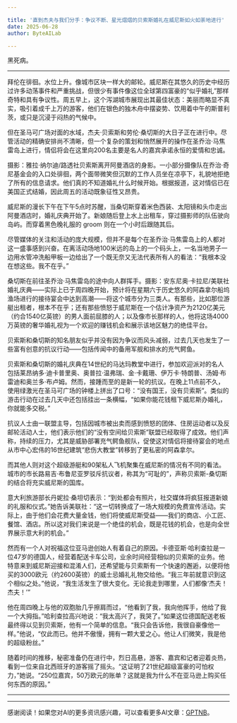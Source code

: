 ```yaml
---

title: '直到杰夫与我们分手：争议不断、星光熠熠的贝索斯婚礼在威尼斯如火如荼地进行'
date: 2025-06-28
author: ByteAILab

---
```


黑死病。

---
拜伦在徘徊。水位上升。像城市区块一样大的邮轮。威尼斯在其悠久的历史中经历过许多动荡事件和严重挑战，但很少有事件像这位全球第四富豪的“似乎婚礼”那样奇特和具有争议性。周五早上，这个泻湖城市展现出其最佳状态：美丽而略显不真实，吸引着成千上万的游客，他们在银色的独木舟中摆姿势、饮用着中午的斯普利茨，或只是沉浸于闷热的气候中。

但在圣马可广场对面的水域，杰夫·贝索斯和劳伦·桑切斯的大日子正在进行中。尽管活动的精确安排尚不清晰，但一个复杂的策划和悄然展开的操作在圣乔治·马焦雷岛上进行，情侣将会在这里向200名主要是名人的嘉宾承诺永恒的爱情和忠诚。

摄影：雅拉·纳尔迪/路透社贝索斯离开阿曼酒店的身影。一小部分摄像队在乔治·奇尼基金会的入口处徘徊，两个面带微笑但沉默的工作人员坐在凉亭下，礼貌地拒绝了所有的信息请求。他们真的不知道婚礼什么时候开始。根据报道，这对情侣已在美国正式结婚，因此周五的活动既象征性又昂贵。

威尼斯的漫长下午在下午5点时苏醒，当桑切斯穿着米色西装、太阳镜和头巾走出阿曼酒店时，婚礼庆典开始了。新娘随后登上水上出租车，穿过摄影师的队伍驶向岛屿。而穿着黑色晚礼服的 groom 则在一个小时后跟随其后。

尽管媒体的关注和活动的庞大规模，但并不是每个在圣乔治·马焦雷岛上的人都对这一盛事感到兴奋。在离活动场地100米远的岛上的一个码头上，一名当地男子一边用水管冲洗船甲板一边给出了一个既无奈又无法代表所有人的看法：“我根本没在想这些。我不在乎。”

桑切斯在前往圣乔治·马焦雷岛的途中向人群挥手。摄影：安东尼奥·卡拉尼/美联社婚礼庆典——实际上已于周四晚开始，预计将在星期六于历史悠久的阿森拿尔船坞渔场进行的接待宴会中达到高潮——将这个城市分为三类人。有那些，比如那位游艇出租者，根本不在乎；还有那些愤怒于威尼斯在一个估计净资产为2120亿美元（约合1540亿英镑）的男人面前屈膝的人；以及像市长那样的人，他将这场4000万英镑的奢华婚礼视为一个欢迎的赚钱机会和展示该地区魅力的绝佳平台。

贝索斯和桑切斯的知名朋友似乎并没有因为争议而风头减弱，过去几天也发生了一些富有创意的抗议行动——包括传闻中的备用军舰和排水的充气鳄鱼。

贝索斯和桑切斯的婚礼庆典在14世纪的马达玛教堂中进行，参加欢迎派对的名人包括莱昂纳多·迪卡普里奥、奥普拉·温弗瑞、金·卡戴珊、伊万卡·特朗普、汤姆·布雷迪和奥兰多·布卢姆。然而，接踵而至的是新一轮的抗议。在晚上11点前不久，使用绿激光在圣马可广场的钟楼上拼出了口号：“没有国王，没有贝索斯”。类似的游击行动在过去几天中还包括挂出一条横幅，“如果你能花钱租下威尼斯办婚礼，你就能多交税。”

抗议人士由一联盟主导，包括因城市被出卖而感到愤怒的团体、住房运动者以及反邮轮活动人士，他们表示他们的“没有空间给贝索斯”联盟已经取得了成效。他们声称，持续的压力，尤其是威胁部署充气鳄鱼舰队，促使这对情侣将接待宴会的地点从市中心宏伟的16世纪建筑“悲伤大教堂”转移到了更私密的阿森拿尔。

而其他人则对这个超级游艇和90架私人飞机聚集在威尼斯的情况有不同的看法。城市的市长路易吉·布鲁尼亚罗驳斥抗议者，称其为“可耻的”，声称贝索斯-桑切斯的结合将充实威尼斯的国库。

意大利旅游部长丹妮拉·桑坦切表示：“到处都会有照片，社交媒体将疯狂报道新娘的礼服和仪式。”她告诉美联社：“这一切转换成了一场大规模的免费宣传活动。实际上，由于他们会花费大量金钱，他们将使威尼斯受益——我们的商店、小工匠、餐馆、酒店。所以这对我们来说是一个绝佳的机会，既是花钱的机会，也是向全世界展示意大利的机会。”

然而有一个人对祝福这位亚马逊创始人有着自己的原因。卡德亚斯·哈利查拉是一位47岁的德国人，经营着配送卡车公司，业余时间经营相似的贝索斯的业务。他特意来到威尼斯迎接和混淆人们，还希望能与贝索斯有一个快速的邂逅，以便将他买的3000欧元（约2600英镑）的威士忌婚礼礼物交给他。“我三年前就意识到这个相似之处。”他说，“我生活发生了很大变化。无论我走到哪里，人们都像‘杰夫！杰夫！’”

他在周四晚上与他的双胞胎几乎擦肩而过，“他看到了我，我向他挥手，他给了我一个大拇指。”哈利查拉高兴地说：“我太高兴了，我哭了。”如果这位德国配送老板最终得以见到贝索斯，他有一个简单的信息。“我只会告诉他，我很自豪像他一样。”他说，“仅此而已。他并不傲慢，拥有一颗大爱之心。他让人们微笑，我是他的超级粉丝。”

随着时间的推移，秘密准备仍在进行中，烈日高悬，游客、嘉宾和记者迎着炎热，看到一位来自北西班牙的游客摇了摇头。“这证明了21世纪超级富豪的可怕权力，”她说。“250位嘉宾，50万欧元的账单？这就是我为什么不在亚马逊上购买任何东西的原因。”

---
---
感谢阅读！如果您对AI的更多资讯感兴趣，可以查看更多AI文章：[GPTNB](https://gptnb.com)。